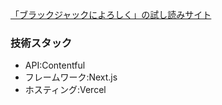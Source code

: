 [「ブラックジャックによろしく」の試し読みサイト](https://bjyoroshiku.net/episode/3Mvpf0IubhOQZrMMf89vLN)

### 技術スタック
* API:Contentful
* フレームワーク:Next.js
* ホスティング:Vercel
